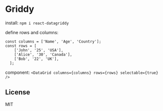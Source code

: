 # Griddy

install: 
`npm i react-datagriddy`

define rows and columns: 
```
const columns = ['Name', 'Age', 'Country'];
const rows = [
    ['John', '25', 'USA'],
    ['Alice', '30', 'Canada'],
    ['Bob', '22', 'UK'],
  ];
```

component: 
`<DataGrid columns={columns} rows={rows} selectable={true} />`


## License

MIT
